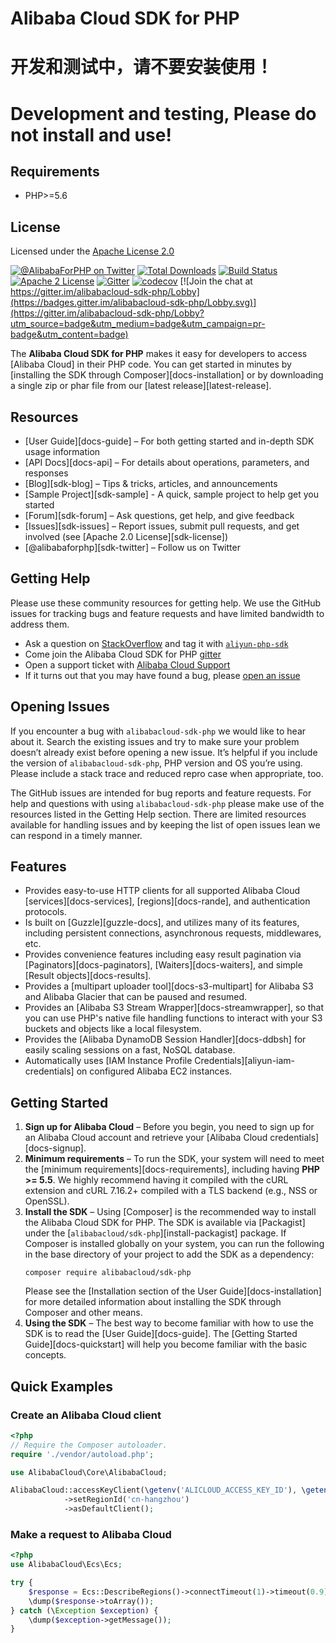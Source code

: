 # Alibaba Cloud SDK for PHP

# 开发和测试中，请不要安装使用！
# Development and testing, Please do not install and use!

## Requirements

- PHP>=5.6

## License

Licensed under the [Apache License 2.0](https://www.apache.org/licenses/LICENSE-2.0.html)


[![@AlibabaForPHP on Twitter](http://img.shields.io/badge/twitter-%40AlibabaForPHP-blue.svg?style=flat)](https://twitter.com/AlibabaForPHP)
[![Total Downloads](https://img.shields.io/packagist/dt/alibabacloud/sdk-php.svg?style=flat)](https://packagist.org/packages/alibabacloud/sdk-php)
[![Build Status](https://img.shields.io/travis/alibabacloud/sdk-php.svg?style=flat)](https://travis-ci.org/alibabacloud/sdk-php)
[![Apache 2 License](https://img.shields.io/packagist/l/alibabacloud/sdk-php.svg?style=flat)](http://aliyun.com/apache-2-0/)
[![Gitter](https://badges.gitter.im/alibabacloud/sdk-php.svg)](https://gitter.im/alibabacloud/sdk-php?utm_source=badge&utm_medium=badge&utm_campaign=pr-badge)
[![codecov](https://codecov.io/gh/alibabacloud/sdk-php/branch/master/graph/badge.svg)](https://codecov.io/gh/alibabacloud/sdk-php) [![Join the chat at https://gitter.im/alibabacloud-sdk-php/Lobby](https://badges.gitter.im/alibabacloud-sdk-php/Lobby.svg)](https://gitter.im/alibabacloud-sdk-php/Lobby?utm_source=badge&utm_medium=badge&utm_campaign=pr-badge&utm_content=badge)

The **Alibaba Cloud SDK for PHP** makes it easy for developers to access [Alibaba Cloud] in their PHP code. You can get started in minutes by [installing the SDK through Composer][docs-installation]
or by downloading a single zip or phar file from our [latest release][latest-release].

## Resources

* [User Guide][docs-guide] – For both getting started and in-depth SDK usage information
* [API Docs][docs-api] – For details about operations, parameters, and responses
* [Blog][sdk-blog] – Tips & tricks, articles, and announcements
* [Sample Project][sdk-sample] - A quick, sample project to help get you started
* [Forum][sdk-forum] – Ask questions, get help, and give feedback
* [Issues][sdk-issues] – Report issues, submit pull requests, and get involved
  (see [Apache 2.0 License][sdk-license])
* [@alibabaforphp][sdk-twitter] – Follow us on Twitter

## Getting Help

Please use these community resources for getting help. We use the GitHub issues for tracking bugs and feature requests and have limited bandwidth to address them.

* Ask a question on [StackOverflow](https://stackoverflow.com/) and tag it with [`aliyun-php-sdk`](http://stackoverflow.com/questions/tagged/aliyun-php-sdk)
* Come join the Alibaba Cloud SDK for PHP [gitter](https://gitter.im/alibabacloud/sdk-php)
* Open a support ticket with [Alibaba Cloud Support](https://console.aliyun.com/support/home/)
* If it turns out that you may have found a bug, please [open an issue](https://github.com/alibabacloud/sdk-php/issues/new)

## Opening Issues

If you encounter a bug with `alibabacloud-sdk-php` we would like to hear about it. Search the existing issues and try to make sure your problem doesn’t already exist before opening a new issue. It’s helpful if you include the version of `alibabacloud-sdk-php`, PHP version and OS you’re using. Please include a stack trace and reduced repro case when appropriate, too.

The GitHub issues are intended for bug reports and feature requests. For help and questions with using `alibabacloud-sdk-php` please make use of the resources listed in the Getting Help section. There are limited resources available for handling issues and by keeping the list of open issues lean we can respond in a timely manner.

## Features

* Provides easy-to-use HTTP clients for all supported Alibaba Cloud
  [services][docs-services], [regions][docs-rande], and authentication
  protocols.
* Is built on [Guzzle][guzzle-docs], and utilizes many of its features,
  including persistent connections, asynchronous requests, middlewares, etc.
* Provides convenience features including easy result pagination via
  [Paginators][docs-paginators], [Waiters][docs-waiters], and simple
  [Result objects][docs-results].
* Provides a [multipart uploader tool][docs-s3-multipart] for Alibaba S3 and
  Alibaba Glacier that can be paused and resumed.
* Provides an [Alibaba S3 Stream Wrapper][docs-streamwrapper], so that you can
  use PHP's native file handling functions to interact with your S3 buckets and
  objects like a local filesystem.
* Provides the [Alibaba DynamoDB Session Handler][docs-ddbsh] for easily scaling
  sessions on a fast, NoSQL database.
* Automatically uses [IAM Instance Profile Credentials][aliyun-iam-credentials] on
  configured Alibaba EC2 instances.

## Getting Started

1. **Sign up for Alibaba Cloud** – Before you begin, you need to
   sign up for an Alibaba Cloud account and retrieve your [Alibaba Cloud credentials][docs-signup].
1. **Minimum requirements** – To run the SDK, your system will need to meet the
   [minimum requirements][docs-requirements], including having **PHP >= 5.5**.
   We highly recommend having it compiled with the cURL extension and cURL
   7.16.2+ compiled with a TLS backend (e.g., NSS or OpenSSL).
1. **Install the SDK** – Using [Composer] is the recommended way to install the
   Alibaba Cloud SDK for PHP. The SDK is available via [Packagist] under the
   [`alibabacloud/sdk-php`][install-packagist] package. If Composer is installed globally on your system, you can run the following in the base directory of your project to add the SDK as a dependency:
   ```
   composer require alibabacloud/sdk-php
   ```
   Please see the
   [Installation section of the User Guide][docs-installation] for more
   detailed information about installing the SDK through Composer and other
   means.
1. **Using the SDK** – The best way to become familiar with how to use the SDK
   is to read the [User Guide][docs-guide]. The
   [Getting Started Guide][docs-quickstart] will help you become familiar with
   the basic concepts.

## Quick Examples

### Create an Alibaba Cloud client

```php
<?php
// Require the Composer autoloader.
require './vendor/autoload.php';

use AlibabaCloud\Core\AlibabaCloud;

AlibabaCloud::accessKeyClient(\getenv('ALICLOUD_ACCESS_KEY_ID'), \getenv('ALICLOUD_SECRET_ACCESS_KEY'))
			->setRegionId('cn-hangzhou')
			->asDefaultClient();

```

### Make a request to Alibaba Cloud

```php
<?php
use AlibabaCloud\Ecs\Ecs;

try {
	$response = Ecs::DescribeRegions()->connectTimeout(1)->timeout(0.9)->debug(true)->request();
	\dump($response->toArray());
} catch (\Exception $exception) {
	\dump($exception->getMessage());
}

```
